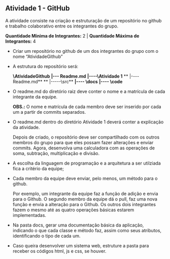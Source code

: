 ## Atividade 1 - GitHub ##

<p> A atividade consiste na criação e estruturação de um repositório no github e trabalho colaborativo entre os integrantes do grupo.
  
**Quantidade Mínima de Integrantes:** 2 |
**Quantidade Máxima de Integrantes:** 4 </p>

* Criar um repositório no github de um dos integrantes do grupo com o nome “AtividadeGithub”
* A estrutura do repositório será:

  **\AtividadeGithub**
  **|--- Readme.md**
  **|----\Atividade 1**
    **  |----Readme.md**
    **  |-----\src**
      **|---- \docs**
      **|---- \code** <br>

* O readme.md do diretório raiz deve conter o nome e a matrícula de cada integrante da equipe.
  
  **OBS.:** O nome e matrícula de cada membro deve ser inserido por cada um a partir de commits separados.
  
* O readme.md dentro do diretório Atividade 1 deverá conter a explicação da atividade.
  
  Depois de criado, o repositório deve ser compartilhado com os outros membros do grupo para que eles possam fazer alterações e enviar commits. Agora, desenvolva uma calculadora com as operações de soma, subtração, multiplicação e divisão.
  
* A escolha da linguagem de programação e a arquitetura a ser utilziada fica a critério da equipe;
* Cada membro da equipe deve enviar, pelo menos, um método para o github.

  Por exemplo, um integrante da equipe faz a função de adição e envia para o Github. O segundo membro da equipe dá o pull, faz uma nova função e envia a alteração para o Github. Os outros dois integrantes fazem o mesmo até as quatro operações básicas estarem implementadas.

* Na pasta docs, gerar uma documentação básica da aplicação, indicando o que cada classe e método faz, assim como seus atributos, identificando o tipo de cada um.
* Caso queira desenvolver um sistema web, estruture a pasta para receber os códigos html, js e css, se houver.
